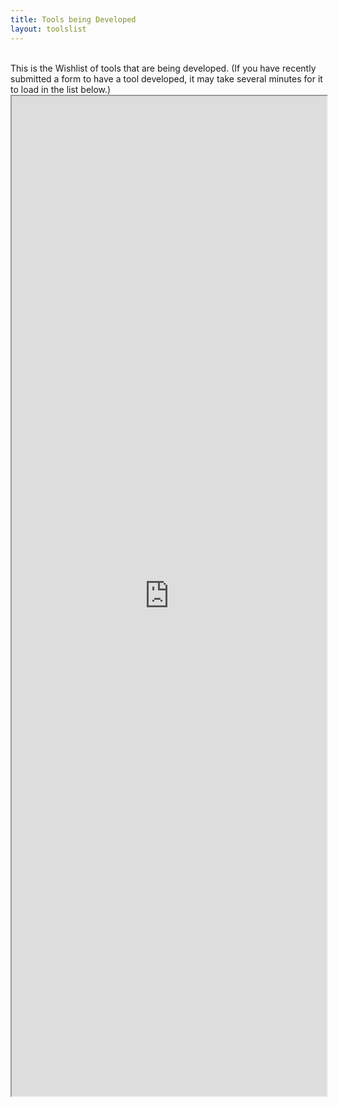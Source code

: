 ```yaml
---
title: Tools being Developed
layout: toolslist
---
```


<br>
This is the Wishlist of tools that are being developed. (If you have recently submitted a form to have a tool developed, it may take several minutes for it to load in the list below.)

<iframe src="https://docs.google.com/spreadsheets/d/1T30do_HLOBEJS0LjkEm5b_Ct_NY2kkcVx-2jOxqG7o4/pubhtml?gid=100947017&amp;single=true&amp;widget=false&amp;chrome=false" width="100%" height="1600">spreadsheet loading...</iframe>
